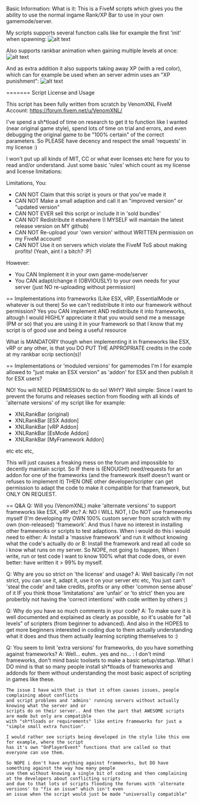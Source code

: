 Basic Information:
 What is it: This is a FiveM scripts which gives you the ability to use the normal
 ingame Rank/XP Bar to use in your own gamemode/server.
 
 My scripts supports several function calls like for example
 the first 'init' when spawning:
 ![alt text](https://github.com/VenomXNL/XNLRankBar/blob/master/ScreenShotExamples/InitialSetupDuringSpawn.gif)

Also supports rankbar animation when gaining multiple levels at once:
![alt text](https://github.com/VenomXNL/XNLRankBar/blob/master/ScreenShotExamples/MultipleLevelsUpAnimation.gif)

And as extra addition it also supports taking away XP (with a red color),
which can for example be used when an server admin uses an "XP punishment":
![alt text](https://github.com/VenomXNL/XNLRankBar/blob/master/ScreenShotExamples/TakingAwayXP.gif)

=======
	Script License and Usage


This script has been fully written from scratch by VenomXNL
FiveM Account: https://forum.fivem.net/u/VenomXNL/

I've spend a sh*tload of time on research to get it to function like
I wanted (near original game style), spend lots of time on trial 
and errors, and even debugging the original game to be "100% certain"
of the correct parameters. So PLEASE have decency and respect the
small 'requests' in my license :) 


I won't put up all kinds of MIT, CC or what ever licenses etc here for
you to read and/or understand. Just some basic 'rules' which count as
my license and license limitations:

Limitations, You:
 - CAN NOT Claim that this script is yours or that you've made it
 - CAN NOT Make a small adaption and call it an "improved version" or "updated version"
 - CAN NOT EVER sell this script or include it in 'sold bundles'
 - CAN NOT Redistribute it elsewhere (I MYSELF will maintain the latest release version on MY github)
 - CAN NOT Re-upload your 'own version' without WRITTEN permission on my FiveM account!
 - CAN NOT Use it on servers which violate the FiveM ToS about making profits! (Yeah, aint I a bitch? :P)

However:
 - You CAN Implement it in your own game-mode/server
 - You CAN adapt/change it (OBVIOUSLY) to your own needs for your server (just NO re-uploading without permission)
 
== Implementations into frameworks (Like ESX, vRP, EssentialMode or whatever is out there)
 So we can't redistribute it into our framework without permission?
 Yes you CAN implement AND redistribute it into frameworks, altough I would HIGHLY appreciate
 it that you would send me a message (PM or so) that you are using it in your framework so
 that I know that my script is of good use and being a useful resource
 
 What is MANDATORY though when implementing it in frameworks like ESX, vRP or any other,
 is that you DO PUT THE APPROPRIATE credits in the code at my rankbar scrip section(s)!


== Implementations or 'moduled versions' for gamemodes
 I'm I for example allowed to "just make an ESX version" as 'addon' for ESX and then
 publish it for ESX users?
 
 NO! You will NEED PERMISSION to do so! 
 WHY? Well simple: Since I want to prevent the forums and releases section from flooding
 with all kinds of 'alternate versions' of my script like for example:
 - XNLRankBar (original)
 - XNLRankBar [ESX Addon]
 - XNLRankBar [vRP Addon]
 - XNLRankBar [EsMode Addon]
 - XNLRankBar [MyFramework Addon]
 
 etc etc etc,
 
 This will just causes a freaking mess on the forum and impossible to decently
 maintain script. So IF there is (ENOUGH!) need/requests for an addon for one of the
 frameworks (and the framework itself doesn't want or refuses to implement it) THEN
 ONE other developer/scripter can get permission to adapt the code to make it compatible
 for that framework, but ONLY ON REQUEST.
 
 
== Q&A
 Q: Will you (VenomXNL) make 'alternate versions' to support frameworks like ESX, vRP etc?
 A: NO I WILL NOT, I Do NOT use frameworks myself (I'm developing my OWN 100% 
    custom server from scratch with my own (non-released) 'framework'. And thus I have no
	interest in installing other frameworks or scripts to test adaptions.
	When i would do this i would need to either:
	 A: Install a 'massive framework' and run it without knowing what the code's actually do
	 or B: Install the framework and read all code so i know what runs on my server.
	So NOPE, not going to happen, When I write, run or test code I want to know 100% what 
	that code does, or even better: have written it > 99% by myself.

 Q: Why are you so strict on 'the license' and usage?
 A: Well basically i'm not strict, you can use it, adapt it, use it on your server etc etc,
    You just can't 'steal the code' and take credits, profits or any other 'common sense abuse' of it 
	IF you think those 'limitatations' are 'unfair' or 'to strict' then you are proberbly not
	having the 'correct intentions' with code written by others ;)

 Q: Why do you have so much comments in your code?
 A: To make sure it is well documented and explained as clearly as possible, so it's usable for
    "all levels" of scripters (from beginner to advanced). And also in the HOPES to get more 
	beginners interested in coding due to them actually understanding what it does and thus
	them actually learning scripting themselves to :)
	
 Q: You seem to limit 'extra versions' for frameworks, do you have something against frameworks?
 A: Well... euhm.. yes and no... :
    I don't mind frameworks, don't mind basic toolsets to make a basic setup/startup.
	What I DO mind is that so many people install sh*tloads of frameworks and addonds for them
	without understanding the most basic aspect of scripting in games like these.
	
	The issue I have with that is that it often causes issues, people complaining about conflicts
	and script problems and 'admins' running servers without actually knowing what the server and or
	scripts do on their server.. And then the part that AWESOME scripts are made but only are compatible
	with "sh*tloads or requirements" like entire frameworks for just a "simple small extra function".
	
	I would rather see scripts being developed in the style like this one for example, where the script
	has it's own "OnPlayerEvent" functions that are called so that everyone can use them.
	
	So NOPE i don't have anything against frameworks, but DO have something against the way how many people
	use them without knowing a single bit of coding and then complaining at the developers about conflicting scripts
	and due to that lots of scripts flooding the forums with 'alternate versions' to "fix an issue" which isn't even
	an issue when the script would just be made "universally compatible"
	
